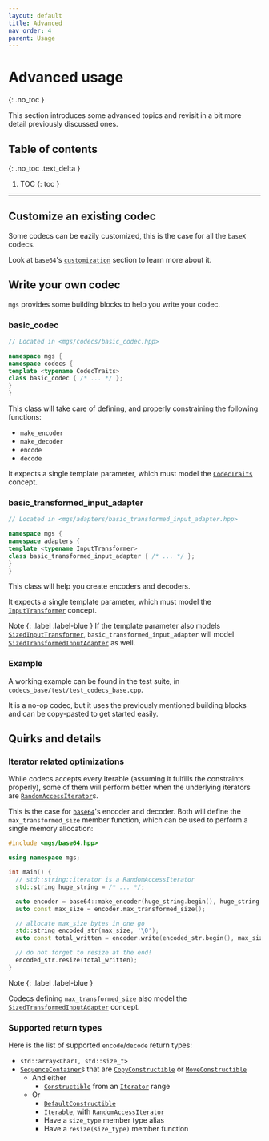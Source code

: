 ```yaml
---
layout: default
title: Advanced
nav_order: 4
parent: Usage
---
```


# Advanced usage
{: .no_toc }

This section introduces some advanced topics and revisit in a bit more detail previously discussed ones.

## Table of contents
{: .no_toc .text_delta }

1. TOC
{: toc }

---

## Customize an existing codec

Some codecs can be eazily customized, this is the case for all the `baseX` codecs.

Look at `base64`'s [`customization`]() section to learn more about it.

## Write your own codec

`mgs` provides some building blocks to help you write your codec.

### basic_codec

```cpp
// Located in <mgs/codecs/basic_codec.hpp>

namespace mgs {
namespace codecs {
template <typename CodecTraits>
class basic_codec { /* ... */ };
}
}
```

This class will take care of defining, and properly constraining the following functions:

* `make_encoder`
* `make_decoder`
* `encode`
* `decode`

It expects a single template parameter, which must model the [`CodecTraits`]() concept.

### basic_transformed_input_adapter

```cpp
// Located in <mgs/adapters/basic_transformed_input_adapter.hpp>

namespace mgs {
namespace adapters {
template <typename InputTransformer>
class basic_transformed_input_adapter { /* ... */ };
}
}
```

This class will help you create encoders and decoders.

It expects a single template parameter, which must model the [`InputTransformer`]() concept.

Note
{: .label .label-blue }
If the template parameter also models [`SizedInputTransformer`](), `basic_transformed_input_adapter` will model [`SizedTransformedInputAdapter`]() as well.

### Example

A working example can be found in the test suite, in `codecs_base/test/test_codecs_base.cpp`.

It is a no-op codec, but it uses the previously mentioned building blocks and can be copy-pasted to get started easily.

## Quirks and details

### Iterator related optimizations

While codecs accepts every Iterable (assuming it fulfills the constraints properly), some of them will perform better when the underlying iterators are [`RandomAccessIterator`]()s.

This is the case for [`base64`]()'s encoder and decoder. Both will define the `max_transformed_size` member function, which can be used to perform a single memory allocation:

```cpp
#include <mgs/base64.hpp>

using namespace mgs;

int main() {
  // std::string::iterator is a RandomAccessIterator
  std::string huge_string = /* ... */;

  auto encoder = base64::make_encoder(huge_string.begin(), huge_string.end());
  auto const max_size = encoder.max_transformed_size();

  // allocate max_size bytes in one go
  std::string encoded_str(max_size, '\0');
  auto const total_written = encoder.write(encoded_str.begin(), max_size);

  // do not forget to resize at the end!
  encoded_str.resize(total_written);
}
```

Note
{: .label .label-blue }

Codecs defining `max_transformed_size` also model the [`SizedTransformedInputAdapter`]() concept.

### Supported return types

Here is the list of supported `encode`/`decode` return types:

* `std::array<CharT, std::size_t>`
* [`SequenceContainer`]()s that are [`CopyConstructible`]() or [`MoveConstructible`]()
  * And either
    * [`Constructible`]() from an [`Iterator`]() range
  * Or
    * [`DefaultConstructible`]()
    * [`Iterable`](), with [`RandomAccessIterator`]()
    * Have a `size_type` member type alias
    * Have a `resize(size_type)` member function

